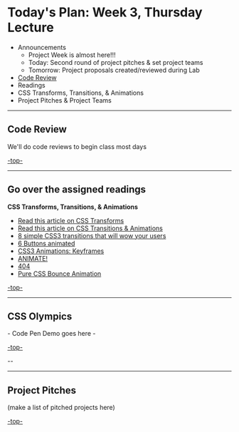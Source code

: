 <a id="top"></a>
# Today's Plan: Week 3, Thursday Lecture

- Announcements
  - Project Week is almost here!!!
  - Today: Second round of project pitches & set project teams
  - Tomorrow: Project proposals created/reviewed during Lab
- [Code Review](#codereview)
- Readings
- CSS Transforms, Transitions, & Animations
- Project Pitches & Project Teams

---

<a id="codereview"></a>
## Code Review

We'll do code reviews to begin class most days

[-top-](#top)

---

<a id="readings"></a>
## Go over the assigned readings

**CSS Transforms, Transitions, & Animations**

- [Read this article on CSS Transforms](http://learn.shayhowe.com/advanced-html-css/css-transforms/)
- [Read this article on CSS Transitions & Animations](http://learn.shayhowe.com/advanced-html-css/transitions-animations/)
- [8 simple CSS3 transitions that will wow your users](http://www.webdesignerdepot.com/2014/05/8-simple-css3-transitions-that-will-wow-your-users)
- [6 Buttons animated](http://codepen.io/retyui/pen/ByoaXV)
- [CSS3 Animations: Keyframes](http://codepen.io/akshaychauhan/pen/oAfae)
- [ANIMATE!](http://codepen.io/ryansobol/pen/NPZrNw)
- [404](http://codepen.io/kieranfivestars/pen/MYdQxX)
- [Pure CSS Bounce Animation](http://codepen.io/dp_lewis/pen/gCfBv)

[-top-](#top)

---

## CSS Olympics

\- Code Pen Demo goes here \-

[-top-](#top)

--

---

<a id="pitches"></a>
## Project Pitches

(make a list of pitched projects here)

[-top-](#top)
